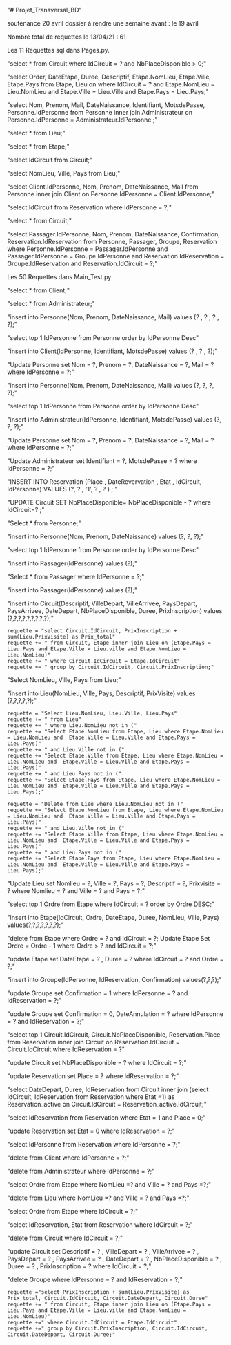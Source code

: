 "# Projet_Transversal_BD" 

soutenance 20 avril
dossier à rendre une semaine avant : le 19 avril

Nombre total de requettes le 13/04/21 : 61

Les 11 Requettes sql dans Pages.py.

"select * from Circuit where IdCircuit = ? and NbPlaceDisponible > 0;"

"select Order, DateEtape, Duree, Descriptif, Etape.NomLieu, Etape.Ville, Etape.Pays from Etape, Lieu on where IdCircuit = ? and Etape.NomLieu = Lieu.NomLieu and Etape.Ville = Lieu.Ville and Etape.Pays = Lieu.Pays;"

"select Nom, Prenom, Mail, DateNaissance, Identifiant, MotsdePasse, Personne.IdPersonne from Personne inner join Administrateur on Personne.IdPersonne = Administrateur.IdPersonne ;"

"select * from Lieu;"

"select * from Etape;"

"select IdCircuit from Circuit;"

"select NomLieu, Ville, Pays from Lieu;"

"select Client.IdPersonne, Nom, Prenom, DateNaissance, Mail from Personne inner join Client on Personne.IdPersonne = Client.IdPersonne;"

"select IdCircuit from Reservation where IdPersonne = ?;"

"select * from Circuit;"

"select Passager.IdPersonne, Nom, Prenom, DateNaissance, Confirmation, Reservation.IdReservation from Personne, Passager, Groupe, Reservation where Personne.IdPersonne = Passager.IdPersonne and Passager.IdPersonne = Groupe.IdPersonne and Reservation.IdReservation = Groupe.IdReservation and Reservation.IdCircuit = ?;"

Les 50 Requettes dans Main_Test.py

"select * from Client;"

"select * from Administrateur;"

"insert into Personne(Nom, Prenom, DateNaissance, Mail) values (? , ? , ? , ?);"

"select top 1 IdPersonne from Personne order by IdPersonne Desc"

"insert into Client(IdPersonne, Identifiant, MotsdePasse) values (? , ? , ?);"

"Update Personne set Nom = ?, Prenom = ?, DateNaissance = ?, Mail = ? where IdPersonne = ?;"

"insert into Personne(Nom, Prenom, DateNaissance, Mail) values (?, ?, ?, ?);"

"select top 1 IdPersonne from Personne order by IdPersonne Desc"

"insert into Administrateur(IdPersonne, Identifiant, MotsdePasse) values (?, ?, ?);"

"Update Personne set Nom = ?, Prenom = ?, DateNaissance = ?, Mail = ? where IdPersonne = ?;"

"Update Administrateur set Identifiant = ?, MotsdePasse = ? where IdPersonne = ?;"

"INSERT INTO Reservation (Place , DateRevervation , Etat  , IdCircuit, IdPersonne) VALUES (?, ? , '1', ? , ? ) ; "

"UPDATE Circuit SET NbPlaceDisponible= NbPlaceDisponible - ? where IdCircuit=? ;"

"Select * from Personne;"

"insert into Personne(Nom, Prenom, DateNaissance) values (?, ?, ?);"

"select top 1 IdPersonne from Personne order by IdPersonne Desc"

"insert into Passager(IdPersonne) values (?);"

"Select * from Passager where IdPersonne = ?;"

"insert into Passager(IdPersonne) values (?);"

"insert into Circuit(Descriptif, VilleDepart, VilleArrivee, PaysDepart, PaysArrivee, DateDepart, NbPlaceDisponible, Duree, PrixInscription) values (?,?,?,?,?,?,?,?,?);"

	requette = "select Circuit.IdCircuit, PrixInscription + sum(Lieu.PrixVisite) as Prix_total"
    requette += " from Circuit, Etape inner join Lieu on (Etape.Pays = Lieu.Pays and Etape.Ville = Lieu.ville and Etape.NomLieu = Lieu.NomLieu)"
    requette += " where Circuit.IdCircuit = Etape.IdCircuit"
    requette += " group by Circuit.IdCircuit, Circuit.PrixInscription;"

"Select NomLieu, Ville, Pays from Lieu;"

"insert into Lieu(NomLieu, Ville, Pays, Descriptif, PrixVisite) values (?,?,?,?,?);"

	requette = "Select Lieu.NomLieu, Lieu.Ville, Lieu.Pays"
    requette += " from Lieu"
    requette += " where Lieu.NomLieu not in ("
    requette += "Select Etape.NomLieu from Etape, Lieu where Etape.NomLieu = Lieu.NomLieu and  Etape.Ville = Lieu.Ville and Etape.Pays = Lieu.Pays)"
    requette += " and Lieu.Ville not in ("
    requette += "Select Etape.Ville from Etape, Lieu where Etape.NomLieu = Lieu.NomLieu and  Etape.Ville = Lieu.Ville and Etape.Pays = Lieu.Pays)"
    requette += " and Lieu.Pays not in ("
    requette += "Select Etape.Pays from Etape, Lieu where Etape.NomLieu = Lieu.NomLieu and  Etape.Ville = Lieu.Ville and Etape.Pays = Lieu.Pays);"

	requette = "Delete from Lieu where Lieu.NomLieu not in ("
    requette += "Select Etape.NomLieu from Etape, Lieu where Etape.NomLieu = Lieu.NomLieu and  Etape.Ville = Lieu.Ville and Etape.Pays = Lieu.Pays)"
    requette += " and Lieu.Ville not in ("
    requette += "Select Etape.Ville from Etape, Lieu where Etape.NomLieu = Lieu.NomLieu and  Etape.Ville = Lieu.Ville and Etape.Pays = Lieu.Pays)"
    requette += " and Lieu.Pays not in ("
    requette += "Select Etape.Pays from Etape, Lieu where Etape.NomLieu = Lieu.NomLieu and  Etape.Ville = Lieu.Ville and Etape.Pays = Lieu.Pays);"

"Update Lieu set Nomlieu = ?, Ville = ?, Pays = ?, Descriptif = ?, Prixvisite = ? where Nomlieu = ? and Ville = ? and Pays = ?;"

"select top 1 Ordre from Etape where IdCircuit = ? order by Ordre DESC;"

"insert into Etape(IdCircuit, Ordre, DateEtape, Duree, NomLieu, Ville, Pays) values(?,?,?,?,?,?,?);"

"delete from Etape where Ordre = ? and IdCircuit = ?; Update Etape Set Ordre = Ordre - 1 where Ordre > ? and IdCircuit = ?;"

"update Etape set DateEtape = ? , Duree = ? where IdCircuit = ? and Ordre = ?;"

"insert into Groupe(IdPersonne, IdReservation, Confirmation) values(?,?,?);"

"update Groupe set Confirmation = 1 where IdPersonne = ? and IdReservation = ?;"

"update Groupe set Confirmation = 0, DateAnnulation = ? where IdPersonne = ? and IdReservation = ?;"

"select top 1 Circuit.IdCircuit, Circuit.NbPlaceDisponible, Reservation.Place from Reservation inner join Circuit on Reservation.IdCircuit = Circuit.IdCircuit where IdReservation = ?"

"update Circuit set NbPlaceDisponible = ? where IdCircuit = ?;"

"update Reservation set Place = ? where IdReservation = ?;"

"select DateDepart, Duree, IdReservation from Circuit inner join (select IdCircuit, IdReservation from Reservation where Etat =1) as Reservation_active on Circuit.IdCircuit = Reservation_active.IdCircuit;"

"select IdReservation from Reservation where Etat = 1 and Place = 0;"

"update Reservation set Etat = 0 where IdReservation = ?;"

"select IdPersonne from Reservation where IdPersonne = ?;"

"delete from Client where IdPersonne = ?;"

"delete from Administrateur where IdPersonne = ?;"

"select Ordre from Etape where NomLieu =? and Ville = ? and Pays =?;"

"delete from Lieu where NomLieu =? and Ville = ? and Pays =?;"

"select Ordre from Etape where IdCircuit = ?;"

"select IdReservation, Etat from Reservation where IdCircuit = ?;"

"delete from Circuit where IdCircuit = ?;"

"update Circuit set Descriptif = ? , VilleDepart = ? , VilleArrivee = ? , PaysDepart = ? , PaysArrivee = ? , DateDepart = ? , NbPlaceDisponible = ? , Duree = ? , PrixInscription = ? where IdCircuit = ?;"

"delete Groupe where IdPersonne = ? and IdReservation = ?;"

    requette ="select PrixInscription + sum(Lieu.PrixVisite) as Prix_total, Circuit.IdCircuit, Circuit.DateDepart, Circuit.Duree"
    requette += " from Circuit, Etape inner join Lieu on (Etape.Pays = Lieu.Pays and Etape.Ville = Lieu.ville and Etape.NomLieu = Lieu.NomLieu)"
    requette +=" where Circuit.IdCircuit = Etape.IdCircuit"
    requette +=" group by Circuit.PrixInscription, Circuit.IdCircuit, Circuit.DateDepart, Circuit.Duree;"

